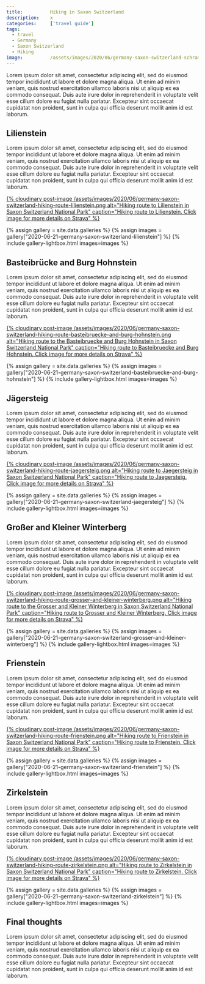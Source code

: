 ```yaml
---
title:			Hiking in Saxon Switzerland
description:	x
categories:		['travel guide']
tags:			
  - travel
  - Germany
  - Saxon Switzerland
  - Hiking
image:			/assets/images/2020/06/germany-saxon-switzerland-schrammsteine.jpeg
---
```



Lorem ipsum dolor sit amet, consectetur adipiscing elit, sed do eiusmod tempor incididunt ut labore et dolore magna aliqua. Ut enim ad minim veniam, quis nostrud exercitation ullamco laboris nisi ut aliquip ex ea commodo consequat. Duis aute irure dolor in reprehenderit in voluptate velit esse cillum dolore eu fugiat nulla pariatur. Excepteur sint occaecat cupidatat non proident, sunt in culpa qui officia deserunt mollit anim id est laborum.

## Lilienstein

Lorem ipsum dolor sit amet, consectetur adipiscing elit, sed do eiusmod tempor incididunt ut labore et dolore magna aliqua. Ut enim ad minim veniam, quis nostrud exercitation ullamco laboris nisi ut aliquip ex ea commodo consequat. Duis aute irure dolor in reprehenderit in voluptate velit esse cillum dolore eu fugiat nulla pariatur. Excepteur sint occaecat cupidatat non proident, sunt in culpa qui officia deserunt mollit anim id est laborum.

<a href="https://www.strava.com/activities/saxon-switzerland-lilienstein-3607901597?utm_campaign=ride_share&utm_content=2347241&utm_medium=widget&utm_source=localhost" target="_blank">{% cloudinary post-image /assets/images/2020/06/germany-saxon-switzerland-hiking-route-lilienstein.png alt="Hiking route to Lilienstein in Saxon Switzerland National Park" caption="Hiking route to Lilienstein. Click image for more details on Strava" %}</a>

{% assign gallery = site.data.galleries %}
{% assign images = gallery["2020-06-21-germany-saxon-switzerland-lilienstein"] %}
{% include gallery-lightbox.html images=images %}

## Basteibrücke and Burg Hohnstein

Lorem ipsum dolor sit amet, consectetur adipiscing elit, sed do eiusmod tempor incididunt ut labore et dolore magna aliqua. Ut enim ad minim veniam, quis nostrud exercitation ullamco laboris nisi ut aliquip ex ea commodo consequat. Duis aute irure dolor in reprehenderit in voluptate velit esse cillum dolore eu fugiat nulla pariatur. Excepteur sint occaecat cupidatat non proident, sunt in culpa qui officia deserunt mollit anim id est laborum.

<a href="https://www.strava.com/activities/saxon-switzerland-basteibr%C3%BCcke-and-burg-hohnstein-3525711698?utm_campaign=ride_share&utm_content=2347241&utm_medium=widget&utm_source=localhost" target="_blank">{% cloudinary post-image /assets/images/2020/06/germany-saxon-switzerland-hiking-route-basteibruecke-and-burg-hohnstein.png alt="Hiking route to the Basteibruecke and Burg Hohnstein in Saxon Switzerland National Park" caption="Hiking route to Basteibruecke and Burg Hohnstein. Click image for more details on Strava" %}</a>

{% assign gallery = site.data.galleries %}
{% assign images = gallery["2020-06-21-germany-saxon-switzerland-basteibruecke-and-burg-hohnstein"] %}
{% include gallery-lightbox.html images=images %}

## Jägersteig

Lorem ipsum dolor sit amet, consectetur adipiscing elit, sed do eiusmod tempor incididunt ut labore et dolore magna aliqua. Ut enim ad minim veniam, quis nostrud exercitation ullamco laboris nisi ut aliquip ex ea commodo consequat. Duis aute irure dolor in reprehenderit in voluptate velit esse cillum dolore eu fugiat nulla pariatur. Excepteur sint occaecat cupidatat non proident, sunt in culpa qui officia deserunt mollit anim id est laborum.

<a href="https://www.strava.com/activities/saxon-switzerland-j%C3%A4gersteig-3525707308?utm_campaign=ride_share&utm_content=2347241&utm_medium=widget&utm_source=localhost" target="_blank">{% cloudinary post-image /assets/images/2020/06/germany-saxon-switzerland-hiking-route-jaegersteig.png alt="Hiking route to Jaegersteig in Saxon Switzerland National Park" caption="Hiking route to Jaegersteig. Click image for more details on Strava" %}</a>

{% assign gallery = site.data.galleries %}
{% assign images = gallery["2020-06-21-germany-saxon-switzerland-jaegersteig"] %}
{% include gallery-lightbox.html images=images %}

## Großer and Kleiner Winterberg

Lorem ipsum dolor sit amet, consectetur adipiscing elit, sed do eiusmod tempor incididunt ut labore et dolore magna aliqua. Ut enim ad minim veniam, quis nostrud exercitation ullamco laboris nisi ut aliquip ex ea commodo consequat. Duis aute irure dolor in reprehenderit in voluptate velit esse cillum dolore eu fugiat nulla pariatur. Excepteur sint occaecat cupidatat non proident, sunt in culpa qui officia deserunt mollit anim id est laborum.

<a href="https://www.strava.com/activities/saxon-switzerland-gro%C3%9Fer-and-kleiner-winterberg-3514868593?utm_campaign=ride_share&utm_content=2347241&utm_medium=widget&utm_source=localhost" target="_blank">{% cloudinary post-image /assets/images/2020/06/germany-saxon-switzerland-hiking-route-grosser-and-kleiner-winterberg.png alt="Hiking route to the Grosser and Kleiner Winterberg in Saxon Switzerland National Park" caption="Hiking route to Grosser and Kleiner Winterberg. Click image for more details on Strava" %}</a>

{% assign gallery = site.data.galleries %}
{% assign images = gallery["2020-06-21-germany-saxon-switzerland-grosser-and-kleiner-winterberg"] %}
{% include gallery-lightbox.html images=images %}

## Frienstein

Lorem ipsum dolor sit amet, consectetur adipiscing elit, sed do eiusmod tempor incididunt ut labore et dolore magna aliqua. Ut enim ad minim veniam, quis nostrud exercitation ullamco laboris nisi ut aliquip ex ea commodo consequat. Duis aute irure dolor in reprehenderit in voluptate velit esse cillum dolore eu fugiat nulla pariatur. Excepteur sint occaecat cupidatat non proident, sunt in culpa qui officia deserunt mollit anim id est laborum.

<a href="https://www.strava.com/activities/saxon-switzerland-frienstein-3509793203?utm_campaign=ride_share&utm_content=2347241&utm_medium=widget&utm_source=localhost" target="_blank">{% cloudinary post-image /assets/images/2020/06/germany-saxon-switzerland-hiking-route-frienstein.png alt="Hiking route to Frienstein in Saxon Switzerland National Park" caption="Hiking route to Frienstein. Click image for more details on Strava" %}</a>

{% assign gallery = site.data.galleries %}
{% assign images = gallery["2020-06-21-germany-saxon-switzerland-frienstein"] %}
{% include gallery-lightbox.html images=images %}

## Zirkelstein

Lorem ipsum dolor sit amet, consectetur adipiscing elit, sed do eiusmod tempor incididunt ut labore et dolore magna aliqua. Ut enim ad minim veniam, quis nostrud exercitation ullamco laboris nisi ut aliquip ex ea commodo consequat. Duis aute irure dolor in reprehenderit in voluptate velit esse cillum dolore eu fugiat nulla pariatur. Excepteur sint occaecat cupidatat non proident, sunt in culpa qui officia deserunt mollit anim id est laborum.

<a href="https://www.strava.com/activities/saxon-switzerland-zirkelstein-3508271311?utm_campaign=ride_share&utm_content=2347241&utm_medium=widget&utm_source=localhost" target="_blank">{% cloudinary post-image /assets/images/2020/06/germany-saxon-switzerland-hiking-route-zirkelstein.png alt="Hiking route to Zirkelstein in Saxon Switzerland National Park" caption="Hiking route to Zirkelstein. Click image for more details on Strava" %}</a>

{% assign gallery = site.data.galleries %}
{% assign images = gallery["2020-06-21-germany-saxon-switzerland-zirkelstein"] %}
{% include gallery-lightbox.html images=images %}

## Final thoughts 

Lorem ipsum dolor sit amet, consectetur adipiscing elit, sed do eiusmod tempor incididunt ut labore et dolore magna aliqua. Ut enim ad minim veniam, quis nostrud exercitation ullamco laboris nisi ut aliquip ex ea commodo consequat. Duis aute irure dolor in reprehenderit in voluptate velit esse cillum dolore eu fugiat nulla pariatur. Excepteur sint occaecat cupidatat non proident, sunt in culpa qui officia deserunt mollit anim id est laborum.